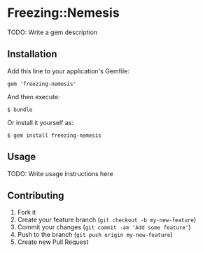 # Freezing::Nemesis

TODO: Write a gem description

## Installation

Add this line to your application's Gemfile:

    gem 'freezing-nemesis'

And then execute:

    $ bundle

Or install it yourself as:

    $ gem install freezing-nemesis

## Usage

TODO: Write usage instructions here

## Contributing

1. Fork it
2. Create your feature branch (`git checkout -b my-new-feature`)
3. Commit your changes (`git commit -am 'Add some feature'`)
4. Push to the branch (`git push origin my-new-feature`)
5. Create new Pull Request
